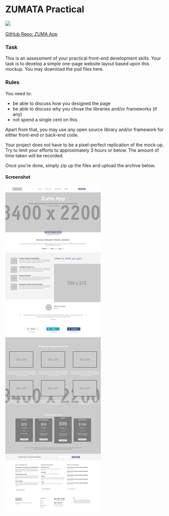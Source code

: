 # ZUMATA Practical

![](http://progressed.io/bar/100?title=Progress)

[GitHub Repo: ZUMA App](https://github.com/li-xinyang/AW_ZUMATA)

### Task

This is an assessment of your practical front-end development skills. Your task is to develop a simple one-page website layout based upon this mockup. You may download the psd files here.

### Rules

You need to:

- be able to discuss how you designed the page
- be able to discuss why you chose the libraries and/or frameworks (if any)
- not spend a single cent on this

Apart from that, you may use any open source library and/or framework for either front-end or back-end code.

Your project does not have to be a pixel-perfect replication of the mock-up. Try to limit your efforts to approximately 3 hours or below. The amount of time taken will be recorded.

Once you're done, simply zip up the files and upload the archive below.

#### Screenshot

![Screenshot](screenshot.png)